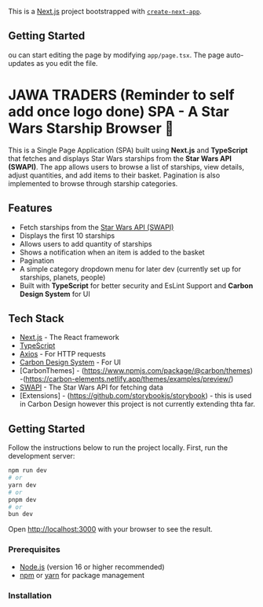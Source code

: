 This is a [Next.js](https://nextjs.org) project bootstrapped with [`create-next-app`](https://nextjs.org/docs/app/api-reference/cli/create-next-app).

## Getting Started
ou can start editing the page by modifying `app/page.tsx`. The page auto-updates as you edit the file.
# JAWA TRADERS (Reminder to self add once logo done) SPA - A Star Wars Starship Browser 🚀

This is a Single Page Application (SPA) built using **Next.js** and **TypeScript** that fetches and displays Star Wars starships from the **Star Wars API (SWAPI)**. The app allows users to browse a list of starships, view details, adjust quantities, and add items to their basket. Pagination is also implemented to browse through starship categories.

## Features

- Fetch starships from the [Star Wars API (SWAPI)](https://swapi.dev/)
- Displays the first 10 starships
- Allows users to add quantity of starships 
- Shows a notification when an item is added to the basket
- Pagination
- A simple category dropdown menu for later dev (currently set up for starships, planets, people)
- Built with **TypeScript** for better security and EsLint Support and **Carbon Design System** for UI

## Tech Stack

- [Next.js](https://nextjs.org/) - The React framework
- [TypeScript](https://www.typescriptlang.org/)
- [Axios](https://axios-http.com/) - For HTTP requests
- [Carbon Design System](https://www.carbondesignsystem.com/) - For UI 
- [CarbonThemes] - (https://www.npmjs.com/package/@carbon/themes) -(https://carbon-elements.netlify.app/themes/examples/preview/)
- [SWAPI](https://swapi.dev/) - The Star Wars API for fetching data
- [Extensions] - (https://github.com/storybookjs/storybook) - this is used in Carbon Design however this project is not currently extending thta far.

## Getting Started

Follow the instructions below to run the project locally.
First, run the development server:

```bash
npm run dev
# or
yarn dev
# or
pnpm dev
# or
bun dev
```

Open [http://localhost:3000](http://localhost:3000) with your browser to see the result.

### Prerequisites

- [Node.js](https://nodejs.org/) (version 16 or higher recommended)
- [npm](https://www.npmjs.com/) or [yarn](https://yarnpkg.com/) for package management

### Installation